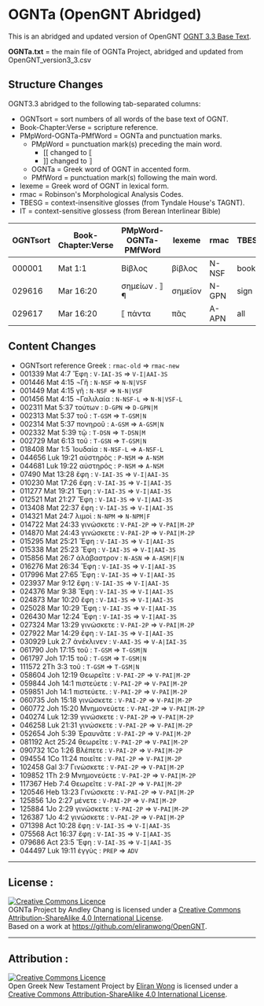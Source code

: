 # OGNTa (OpenGNT Abridged)

This is an abridged and updated version of OpenGNT [OGNT 3.3 Base Text](https://github.com/eliranwong/OpenGNT/blob/master/OpenGNT_BASE_TEXT.zip).

**OGNTa.txt** = the main file of OGNTa Project, abridged and updated from OpenGNT_version3_3.csv

## Structure Changes

OGNT3.3 abridged to the following tab-separated columns:
-  OGNTsort = sort numbers of all words of the base text of OGNT.
-  Book-Chapter:Verse = scripture reference.
-  PMpWord-OGNTa-PMfWord = OGNTa and punctuation marks.
   - PMpWord = punctuation mark(s) preceding the main word.
     - [[ changed to ⟦
     - ]] changed to ⟧
	- OGNTa = Greek word of OGNT in accented form.
	- PMfWord = punctuation mark(s) following the main word.
-  lexeme = Greek word of OGNT in lexical form.
-  rmac = Robinson's Morphological Analysis Codes.
-  TBESG = context-insensitive glosses (from Tyndale House's TAGNT).
-  IT = context-sensitive glossess (from Berean Interlinear Bible)


| OGNTsort | Book-Chapter:Verse | PMpWord-OGNTa-PMfWord | lexeme | rmac  | TBESG  | IT |
|----------|--------------------|-----------------------|--------|-------|--------|----|
| 000001 | Mat 1:1 | Βίβλος  | βίβλος | N-NSF | book | [The] book |
| 029616	| Mar 16:20	| σημείων . ⟧ ¶	| σημεῖον	| N-GPN	| sign	| signs.|
| 029617	| Mar 16:20	| ⟦ πάντα	| πᾶς	| A-APN	| all	| all |

## Content Changes
- OGNTsort	reference	Greek :	`rmac-old`	⇒	`rmac-new`
- 001339	Mat 4:7	Ἔφη :	`V-IAI-3S`	⇒	`V-I|AAI-3S`
- 001446	Mat 4:15	¬Γῆ :	`N-NSF`	⇒	`N-N|VSF`
- 001449	Mat 4:15	γῆ :	`N-NSF`	⇒	`N-N|VSF`
- 001456	Mat 4:15	¬Γαλιλαία :	`N-NSF-L`	⇒	`N-N|VSF-L`
- 002311	Mat 5:37	τούτων :	`D-GPN`	⇒	`D-GPN|M`
- 002313	Mat 5:37	τοῦ :	`T-GSM`	⇒	`T-GSM|N`
- 002314	Mat 5:37	πονηροῦ :	`A-GSM`	⇒	`A-GSM|N`
- 002332	Mat 5:39	τῷ :	`T-DSN`	⇒	`T-DSN|M`
- 002729	Mat 6:13	τοῦ :	`T-GSN`	⇒	`T-GSM|N`
- 018408	Mar 1:5	Ἰουδαία :	`N-NSF-L`	⇒	`A-NSF-L`
- 044656	Luk 19:21	αὐστηρὸς :	`P-NSM`	⇒	`A-NSM`
- 044681	Luk 19:22	αὐστηρός :	`P-NSM`	⇒	`A-NSM`
- 07490	Mat 13:28	ἔφη :	`V-IAI-3S`	⇒	`V-I|AAI-3S`
- 010230	Mat 17:26	ἔφη :	`V-IAI-3S`	⇒	`V-I|AAI-3S`
- 011277	Mat 19:21	Ἔφη :	`V-IAI-3S`	⇒	`V-I|AAI-3S`
- 012521	Mat 21:27	Ἔφη :	`V-IAI-3S`	⇒	`V-I|AAI-3S`
- 013408	Mat 22:37	ἔφη :	`V-IAI-3S`	⇒	`V-I|AAI-3S`
- 014321	Mat 24:7	λιμοὶ :	`N-NPM`	⇒	`N-NPM|F`
- 014722	Mat 24:33	γινώσκετε :	`V-PAI-2P`	⇒	`V-PAI|M-2P`
- 014870	Mat 24:43	γινώσκετε :	`V-PAI-2P`	⇒	`V-PAI|M-2P`
- 015295	Mat 25:21	Ἔφη :	`V-IAI-3S`	⇒	`V-I|AAI-3S`
- 015338	Mat 25:23	Ἔφη :	`V-IAI-3S`	⇒	`V-I|AAI-3S`
- 015856	Mat 26:7	ἀλάβαστρον :	`N-ASN`	⇒	`A-ASM|F|N`
- 016276	Mat 26:34	Ἔφη :	`V-IAI-3S`	⇒	`V-I|AAI-3S`
- 017996	Mat 27:65	Ἔφη :	`V-IAI-3S`	⇒	`V-I|AAI-3S`
- 023937	Mar 9:12	ἔφη :	`V-IAI-3S`	⇒	`V-I|AAI-3S`
- 024376	Mar 9:38	Ἔφη :	`V-IAI-3S`	⇒	`V-I|AAI-3S`
- 024873	Mar 10:20	ἔφη :	`V-IAI-3S`	⇒	`V-I|AAI-3S`
- 025028	Mar 10:29	Ἔφη :	`V-IAI-3S`	⇒	`V-I|AAI-3S`
- 026430	Mar 12:24	Ἔφη :	`V-IAI-3S`	⇒	`V-I|AAI-3S`
- 027324	Mar 13:29	γινώσκετε :	`V-PAI-2P`	⇒	`V-PAI|M-2P`
- 027922	Mar 14:29	ἔφη :	`V-IAI-3S`	⇒	`V-I|AAI-3S`
- 030929	Luk 2:7	ἀνέκλινεν :	`V-AAI-3S`	⇒	`V-A|IAI-3S`
- 061790	Joh 17:15	τοῦ :	`T-GSM`	⇒	`T-GSM|N`
- 061797	Joh 17:15	τοῦ :	`T-GSM`	⇒	`T-GSM|N`
- 111572	2Th 3:3	τοῦ :	`T-GSM`	⇒	`T-GSM|N`
- 058604	Joh 12:19	Θεωρεῖτε :	`V-PAI-2P`	⇒	`V-PAI|M-2P`
- 059844	Joh 14:1	πιστεύετε :	`V-PAI-2P`	⇒	`V-PAI|M-2P`
- 059851	Joh 14:1	πιστεύετε. :	`V-PAI-2P`	⇒	`V-PAI|M-2P`
- 060735	Joh 15:18	γινώσκετε :	`V-PAI-2P`	⇒	`V-PAI|M-2P`
- 060772	Joh 15:20	Μνημονεύετε :	`V-PAI-2P`	⇒	`V-PAI|M-2P`
- 040274	Luk 12:39	γινώσκετε :	`V-PAI-2P`	⇒	`V-PAI|M-2P`
- 046258	Luk 21:31	γινώσκετε :	`V-PAI-2P`	⇒	`V-PAI|M-2P`
- 052654	Joh 5:39	Ἐραυνᾶτε :	`V-PAI-2P`	⇒	`V-PAI|M-2P`
- 081192	Act 25:24	θεωρεῖτε :	`V-PAI-2P`	⇒	`V-PAI|M-2P`
- 090732	1Co 1:26	Βλέπετε :	`V-PAI-2P`	⇒	`V-PAI|M-2P`
- 094554	1Co 11:24	ποιεῖτε :	`V-PAI-2P`	⇒	`V-PAI|M-2P`
- 102458	Gal 3:7	Γινώσκετε :	`V-PAI-2P`	⇒	`V-PAI|M-2P`
- 109852	1Th 2:9	Μνημονεύετε :	`V-PAI-2P`	⇒	`V-PAI|M-2P`
- 117367	Heb 7:4	Θεωρεῖτε :	`V-PAI-2P`	⇒	`V-PAI|M-2P`
- 120546	Heb 13:23	Γινώσκετε :	`V-PAI-2P`	⇒	`V-PAI|M-2P`
- 125856	1Jo 2:27	μένετε :	`V-PAI-2P`	⇒	`V-PAI|M-2P`
- 125884	1Jo 2:29	γινώσκετε :	`V-PAI-2P`	⇒	`V-PAI|M-2P`
- 126387	1Jo 4:2	γινώσκετε :	`V-PAI-2P`	⇒	`V-PAI|M-2P`
- 071398	Act 10:28	ἔφη :	`V-IAI-3S`	⇒	`V-I|AAI-3S`
- 075568	Act 16:37	ἔφη :	`V-IAI-3S`	⇒	`V-I|AAI-3S`
- 079686	Act 23:5	Ἔφη :	`V-IAI-3S`	⇒	`V-I|AAI-3S`
- 044497	Luk 19:11	ἐγγὺς :	`PREP`	⇒	`ADV`




---

## License :

<a rel="license" href="http://creativecommons.org/licenses/by-sa/4.0/"><img alt="Creative Commons Licence" style="border-width:0" src="https://i.creativecommons.org/l/by-sa/4.0/88x31.png" /></a><br /><span xmlns:dct="http://purl.org/dc/terms/" property="dct:title">OGNTa Project by Andley Chang is licensed under a <a rel="license" href="http://creativecommons.org/licenses/by-sa/4.0/">Creative Commons Attribution-ShareAlike 4.0 International License</a>.
<br />Based on a work at <a xmlns:dct="http://purl.org/dc/terms/" href="https://github.com/eliranwong/OpenGNT" rel="dct:source">https://github.com/eliranwong/OpenGNT</a>.

---

## Attribution :

<a rel="license" href="http://creativecommons.org/licenses/by-sa/4.0/"><img alt="Creative Commons Licence" style="border-width:0" src="https://i.creativecommons.org/l/by-sa/4.0/88x31.png" /></a><br /><span xmlns:dct="http://purl.org/dc/terms/" property="dct:title">Open Greek New Testament Project</span> by <a xmlns:cc="http://creativecommons.org/ns#" href="https://marvel.bible" property="cc:attributionName" rel="cc:attributionURL">Eliran Wong</a> is licensed under a <a rel="license" href="http://creativecommons.org/licenses/by-sa/4.0/">Creative Commons Attribution-ShareAlike 4.0 International License</a>.



